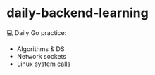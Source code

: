 # daily-backend-learning
💻 Daily Go practice:
- Algorithms & DS
- Network sockets
- Linux system calls

